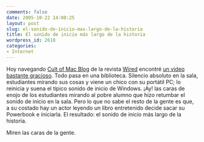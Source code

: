 ```yaml
---
comments: false
date: 2005-10-22 14:08:25
layout: post
slug: el-sonido-de-inicio-mas-largo-de-la-historia
title: El sonido de inicio más largo de la historia
wordpress_id: 2618
categories:
- Internet
---
```


Hoy navegando [Cult of Mac Blog](http://blog.wired.com/cultofmac/) de la revista [Wired](http://www.wired.com) encontré [un video bastante gracioso](http://www.prangstgrup.com/startupsound/). Todo pasa en una biblioteca. Silencio absoluto en la sala, estudiantes mirando sus cosas y viene un chico con su portátil PC; lo reinicia y suena el típico sonido de inicio de Windows. ¡Ay! las caras de enojo de los estudiantes mirando al pobre alumno que hizo retumbar el sonido de inicio en la sala. Pero lo que no sabe el resto de la gente es que, a su costado hay un actor leyendo un libro entretenido decide sacar su Powerbook e iniciarla. El resultado: el sonido de inicio más largo de la historia.





Miren las caras de la gente.
